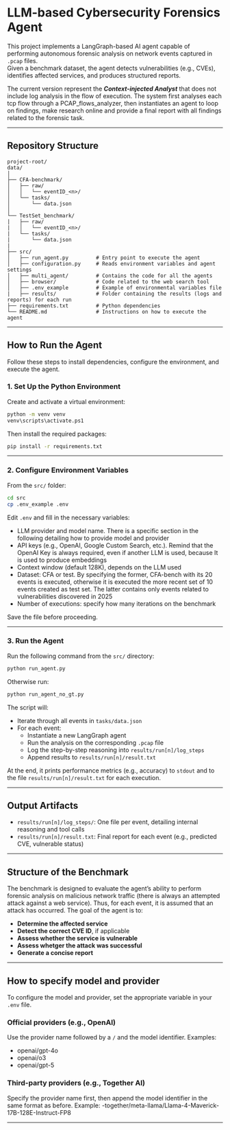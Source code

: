 # LLM-based Cybersecurity Forensics Agent

This project implements a LangGraph-based AI agent capable of performing autonomous forensic analysis on network events captured in `.pcap` files.  
Given a benchmark dataset, the agent detects vulnerabilities (e.g., CVEs), identifies affected services, and produces structured reports. 

The current version represent the ***Context-injected Analyst*** that does not include log analysis in the flow of execution. The system first analyses each tcp flow through a PCAP_flows_analyzer, then instantiates an agent to loop on findings, make research online and provide a final report with all findings related to the forensic task. 

---

##  Repository Structure

```
project-root/
data/
│
├── CFA-benchmark/
│   ├── raw/
│   │   └── eventID_<n>/
│   └── tasks/
│       └── data.json
│
└── TestSet_benchmark/
|   ├── raw/
|   │   └── eventID_<n>/
|   └── tasks/
|       └── data.json
|
├── src/
│   ├── run_agent.py         # Entry point to execute the agent
│   ├── configuration.py     # Reads environment variables and agent settings
│   ├── multi_agent/         # Contains the code for all the agents
│   ├── browser/             # Code related to the web search tool
│   ├── .env_example         # Example of environmental variables file
|   ├── results/             # Folder containing the results (logs and reports) for each run
├── requirements.txt         # Python dependencies
└── README.md                # Instructions on how to execute the agent
```

---

## How to Run the Agent

Follow these steps to install dependencies, configure the environment, and execute the agent.


### 1. Set Up the Python Environment

Create and activate a virtual environment:

```bash
python -m venv venv
venv\scripts\activate.ps1  
```

Then install the required packages:

```bash
pip install -r requirements.txt
```

---

### 2. Configure Environment Variables

From the `src/` folder:

```bash
cd src
cp .env_example .env
```

Edit `.env` and fill in the necessary variables:
- LLM provider and model name. There is a specific section in the following detailing how to provide model and provider
- API keys (e.g., OpenAI, Google Custom Search, etc.). Remind that the OpenAI Key is always required, even if another LLM is used, because It is used to produce embeddings
- Context window (default 128K), depends on the LLM used 
- Dataset: CFA or test. By specifying the former, CFA-bench with its 20 events is executed, otherwise it is executed the more recent set of 10 events created as test set. The latter contains only events related to vulnerabilities discovered in 2025
- Number of executions: specify how many iterations on the benchmark

Save the file before proceeding.

---

### 3. Run the Agent

Run the following command from the `src/` directory:

```bash
python run_agent.py
```
Otherwise run:
```bash
python run_agent_no_gt.py
```

The script will:

- Iterate through all events in `tasks/data.json`
- For each event:
  - Instantiate a new LangGraph agent
  - Run the analysis on the corresponding `.pcap` file
  - Log the step-by-step reasoning into `results/run[n]/log_steps`
  - Append results to `results/run[n]/result.txt`

At the end, it prints performance metrics (e.g., accuracy) to `stdout` and to the file `results/run[n]/result.txt` for each execution.

---

## Output Artifacts

- `results/run[n]/log_steps/`: One file per event, detailing internal reasoning and tool calls
- `results/run[n]/result.txt`: Final report for each event (e.g., predicted CVE, vulnerable status)

---

##  Structure of the Benchmark

The benchmark is designed to evaluate the agent’s ability to perform forensic analysis on malicious network traffic (there is always an attempted attack against a web service). Thus, for each event, it is assumed that an attack has occurred. The goal of the agent is to:

- **Determine the affected service**
- **Detect the correct CVE ID**, if applicable
- **Assess whether the service is vulnerable**
- **Assess whetger the attack was successful**
- **Generate a concise report**
---
## How to specify model and provider

To configure the model and provider, set the appropriate variable in your `.env` file.

### Official providers (e.g., OpenAI)

Use the provider name followed by a `/` and the model identifier. Examples:

- openai/gpt-4o
- openai/o3
- openai/gpt-5
  

### Third-party providers (e.g., Together AI)

Specify the provider name first, then append the model identifier in the same format as before. Example:
 -together/meta-llama/Llama-4-Maverick-17B-128E-Instruct-FP8

---